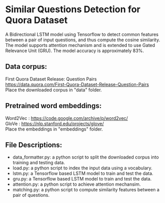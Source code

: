 # Similar Questions Detection for Quora Dataset

A Bidirectional LSTM model using Tensorflow to detect common features between a pair of input questions, and thus compute the cosine similarity. The model supports attention mechanism and is extended to use Gated Relevance Unit (GRU). The model accuracy is approximately 83%.

## Data corpus:

First Quora Dataset Release: Question Pairs <br>
https://data.quora.com/First-Quora-Dataset-Release-Question-Pairs<br>
Place the downloaded corpus in "data" folder.

## Pretrained word embeddings:

Word2Vec : https://code.google.com/archive/p/word2vec/ <br>
GloVe : https://nlp.stanford.edu/projects/glove/ <br>
Place the embeddings in "embeddings" folder. 

## File Descriptions:

- data_formatter.py: a python script to split the downloaded corpus into training and testing data.
- load.py: a python script to index the input data using a vocabulary.
- lstm.py: a Tensorflow based LSTM model to train and test the data.
- gru.py: a Tensorflow based LSTM model to train and test the data.
- attention.py: a python script to achieve attention mechansim.
- matching.py: a python script to compute similarity features between a pair of questions.
